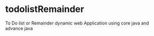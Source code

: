 # todolistRemainder
To Do list  or Remainder dynamic web Application using core java and advance java 
